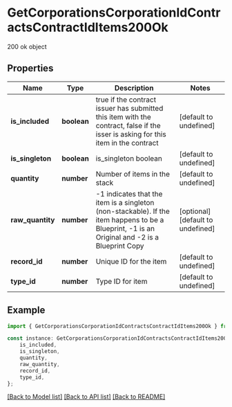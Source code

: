 # GetCorporationsCorporationIdContractsContractIdItems200Ok

200 ok object

## Properties

Name | Type | Description | Notes
------------ | ------------- | ------------- | -------------
**is_included** | **boolean** | true if the contract issuer has submitted this item with the contract, false if the isser is asking for this item in the contract | [default to undefined]
**is_singleton** | **boolean** | is_singleton boolean | [default to undefined]
**quantity** | **number** | Number of items in the stack | [default to undefined]
**raw_quantity** | **number** | -1 indicates that the item is a singleton (non-stackable). If the item happens to be a Blueprint, -1 is an Original and -2 is a Blueprint Copy | [optional] [default to undefined]
**record_id** | **number** | Unique ID for the item | [default to undefined]
**type_id** | **number** | Type ID for item | [default to undefined]

## Example

```typescript
import { GetCorporationsCorporationIdContractsContractIdItems200Ok } from 'eve-esi-client-ts';

const instance: GetCorporationsCorporationIdContractsContractIdItems200Ok = {
    is_included,
    is_singleton,
    quantity,
    raw_quantity,
    record_id,
    type_id,
};
```

[[Back to Model list]](../README.md#documentation-for-models) [[Back to API list]](../README.md#documentation-for-api-endpoints) [[Back to README]](../README.md)

